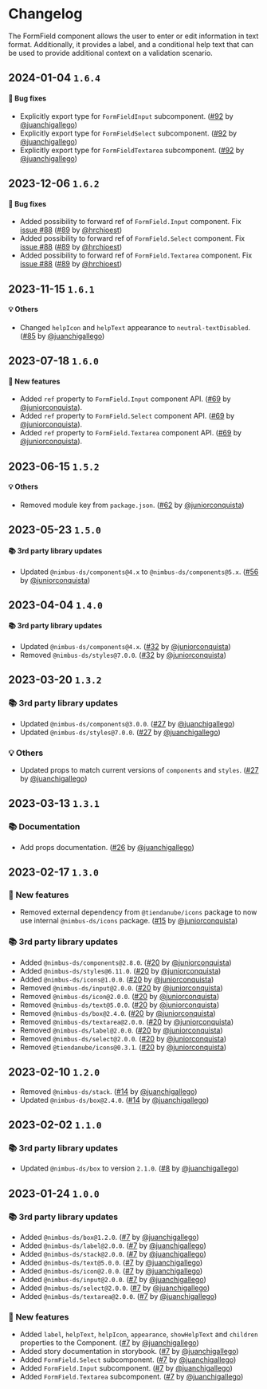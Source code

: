 # Changelog

The FormField component allows the user to enter or edit information in text format. Additionally, it provides a label, and a conditional help text that can be used to provide additional context on a validation scenario.

## 2024-01-04 `1.6.4`

#### 🐛 Bug fixes

- Explicitly export type for `FormFieldInput` subcomponent. ([#92](https://github.com/TiendaNube/nimbus-patterns/pull/92) by [@juanchigallego](https://github.com/juanchigallego))
- Explicitly export type for `FormFieldSelect` subcomponent. ([#92](https://github.com/TiendaNube/nimbus-patterns/pull/92) by [@juanchigallego](https://github.com/juanchigallego))
- Explicitly export type for `FormFieldTextarea` subcomponent. ([#92](https://github.com/TiendaNube/nimbus-patterns/pull/92) by [@juanchigallego](https://github.com/juanchigallego))

## 2023-12-06 `1.6.2`

#### 🐛 Bug fixes

- Added possibility to forward ref of `FormField.Input` component. Fix [issue #88](https://github.com/TiendaNube/nimbus-patterns/issues/88) ([#89](https://github.com/TiendaNube/nimbus-patterns/pull/89) by [@hrchioest](https://github.com/hrchioest))
- Added possibility to forward ref of `FormField.Select` component. Fix [issue #88](https://github.com/TiendaNube/nimbus-patterns/issues/88) ([#89](https://github.com/TiendaNube/nimbus-patterns/pull/89) by [@hrchioest](https://github.com/hrchioest))
- Added possibility to forward ref of `FormField.Textarea` component. Fix [issue #88](https://github.com/TiendaNube/nimbus-patterns/issues/88) ([#89](https://github.com/TiendaNube/nimbus-patterns/pull/89) by [@hrchioest](https://github.com/hrchioest))

## 2023-11-15 `1.6.1`

#### 💡 Others

- Changed `helpIcon` and `helpText` appearance to `neutral-textDisabled`. ([#85](https://github.com/TiendaNube/nimbus-patterns/pull/85) by [@juanchigallego](https://github.com/juanchigallego))

## 2023-07-18 `1.6.0`

#### 🎉 New features

- Added `ref` property to `FormField.Input` component API. ([#69](https://github.com/TiendaNube/nimbus-patterns/pull/69) by [@juniorconquista](https://github.com/juniorconquista)).
- Added `ref` property to `FormField.Select` component API. ([#69](https://github.com/TiendaNube/nimbus-patterns/pull/69) by [@juniorconquista](https://github.com/juniorconquista)).
- Added `ref` property to `FormField.Textarea` component API. ([#69](https://github.com/TiendaNube/nimbus-patterns/pull/69) by [@juniorconquista](https://github.com/juniorconquista)).

## 2023-06-15 `1.5.2`

#### 💡 Others

- Removed module key from `package.json`. ([#62](https://github.com/TiendaNube/nimbus-patterns/pull/62) by [@juniorconquista](https://github.com/juniorconquista))

## 2023-05-23 `1.5.0`

#### 📚 3rd party library updates

- Updated `@nimbus-ds/components@4.x` to `@nimbus-ds/components@5.x`. ([#56](https://github.com/TiendaNube/nimbus-patterns/pull/56) by [@juniorconquista](https://github.com/juniorconquista))

## 2023-04-04 `1.4.0`

#### 📚 3rd party library updates

- Updated `@nimbus-ds/components@4.x`. ([#32](https://github.com/TiendaNube/nimbus-patterns/pull/32) by [@juniorconquista](https://github.com/juniorconquista))
- Removed `@nimbus-ds/styles@7.0.0`. ([#32](https://github.com/TiendaNube/nimbus-patterns/pull/32) by [@juniorconquista](https://github.com/juniorconquista))

## 2023-03-20 `1.3.2`

### 📚 3rd party library updates

- Updated `@nimbus-ds/components@3.0.0`. ([#27](https://github.com/TiendaNube/nimbus-patterns/pull/27) by [@juanchigallego](https://github.com/juanchigallego))
- Updated `@nimbus-ds/styles@7.0.0`. ([#27](https://github.com/TiendaNube/nimbus-patterns/pull/27) by [@juanchigallego](https://github.com/juanchigallego))

### 💡 Others

- Updated props to match current versions of `components` and `styles`. ([#27](https://github.com/TiendaNube/nimbus-patterns/pull/27) by [@juanchigallego](https://github.com/juanchigallego))

## 2023-03-13 `1.3.1`

### 📚 Documentation

- Add props documentation. ([#26](https://github.com/TiendaNube/nimbus-patterns/pull/26) by [@juanchigallego](https://github.com/juanchigallego))

## 2023-02-17 `1.3.0`

### 🎉 New features

- Removed external dependency from `@tiendanube/icons` package to now use internal `@nimbus-ds/icons` package. ([#15](https://github.com/TiendaNube/nimbus-design-system/pull/#15) by [@juniorconquista](https://github.com/juniorconquista))

### 📚 3rd party library updates

- Added `@nimbus-ds/components@2.8.0`. ([#20](https://github.com/TiendaNube/nimbus-patterns/pull/20) by [@juniorconquista](https://github.com/juniorconquista))
- Added `@nimbus-ds/styles@6.11.0`. ([#20](https://github.com/TiendaNube/nimbus-patterns/pull/20) by [@juniorconquista](https://github.com/juniorconquista))
- Added `@nimbus-ds/icons@1.0.0`. ([#20](https://github.com/TiendaNube/nimbus-patterns/pull/20) by [@juniorconquista](https://github.com/juniorconquista))
- Removed `@nimbus-ds/input@2.0.0`. ([#20](https://github.com/TiendaNube/nimbus-patterns/pull/20) by [@juniorconquista](https://github.com/juniorconquista))
- Removed `@nimbus-ds/icon@2.0.0`. ([#20](https://github.com/TiendaNube/nimbus-patterns/pull/20) by [@juniorconquista](https://github.com/juniorconquista))
- Removed `@nimbus-ds/text@5.0.0`. ([#20](https://github.com/TiendaNube/nimbus-patterns/pull/20) by [@juniorconquista](https://github.com/juniorconquista))
- Removed `@nimbus-ds/box@2.4.0`. ([#20](https://github.com/TiendaNube/nimbus-patterns/pull/20) by [@juniorconquista](https://github.com/juniorconquista))
- Removed `@nimbus-ds/textarea@2.0.0`. ([#20](https://github.com/TiendaNube/nimbus-patterns/pull/20) by [@juniorconquista](https://github.com/juniorconquista))
- Removed `@nimbus-ds/label@2.0.0`. ([#20](https://github.com/TiendaNube/nimbus-patterns/pull/20) by [@juniorconquista](https://github.com/juniorconquista))
- Removed `@nimbus-ds/select@2.0.0`. ([#20](https://github.com/TiendaNube/nimbus-patterns/pull/20) by [@juniorconquista](https://github.com/juniorconquista))
- Removed `@tiendanube/icons@0.3.1`. ([#20](https://github.com/TiendaNube/nimbus-patterns/pull/20) by [@juniorconquista](https://github.com/juniorconquista))

## 2023-02-10 `1.2.0`

- Removed `@nimbus-ds/stack`. ([#14](https://github.com/TiendaNube/nimbus-patterns/pull/14) by [@juanchigallego](https://github.com/juanchigallego))
- Updated `@nimbus-ds/box@2.4.0`. ([#14](https://github.com/TiendaNube/nimbus-patterns/pull/14) by [@juanchigallego](https://github.com/juanchigallego))

## 2023-02-02 `1.1.0`

### 📚 3rd party library updates

- Updated `@nimbus-ds/box` to version `2.1.0`. ([#8](https://github.com/TiendaNube/nimbus-patterns/pull/8) by [@juanchigallego](https://github.com/juanchigallego))

## 2023-01-24 `1.0.0`

### 📚 3rd party library updates

- Added `@nimbus-ds/box@1.2.0`. ([#7](https://github.com/TiendaNube/nimbus-patterns/pull/7) by [@juanchigallego](https://github.com/juanchigallego))
- Added `@nimbus-ds/label@2.0.0`. ([#7](https://github.com/TiendaNube/nimbus-patterns/pull/7) by [@juanchigallego](https://github.com/juanchigallego))
- Added `@nimbus-ds/stack@2.0.0`. ([#7](https://github.com/TiendaNube/nimbus-patterns/pull/7) by [@juanchigallego](https://github.com/juanchigallego))
- Added `@nimbus-ds/text@5.0.0`. ([#7](https://github.com/TiendaNube/nimbus-patterns/pull/7) by [@juanchigallego](https://github.com/juanchigallego))
- Added `@nimbus-ds/icon@2.0.0`. ([#7](https://github.com/TiendaNube/nimbus-patterns/pull/7) by [@juanchigallego](https://github.com/juanchigallego))
- Added `@nimbus-ds/input@2.0.0`. ([#7](https://github.com/TiendaNube/nimbus-patterns/pull/7) by [@juanchigallego](https://github.com/juanchigallego))
- Added `@nimbus-ds/select@2.0.0`. ([#7](https://github.com/TiendaNube/nimbus-patterns/pull/7) by [@juanchigallego](https://github.com/juanchigallego))
- Added `@nimbus-ds/textarea@2.0.0`. ([#7](https://github.com/TiendaNube/nimbus-patterns/pull/7) by [@juanchigallego](https://github.com/juanchigallego))

### 🎉 New features

- Added `label`, `helpText`, `helpIcon`, `appearance`, `showHelpText` and `children` properties to the Component. ([#7](https://github.com/TiendaNube/nimbus-patterns/pull/7) by [@juanchigallego](https://github.com/juanchigallego))
- Added story documentation in storybook. ([#7](https://github.com/TiendaNube/nimbus-patterns/pull/7) by [@juanchigallego](https://github.com/juanchigallego))
- Added `FormField.Select` subcomponent. ([#7](https://github.com/TiendaNube/nimbus-patterns/pull/7) by [@juanchigallego](https://github.com/juanchigallego))
- Added `FormField.Input` subcomponent. ([#7](https://github.com/TiendaNube/nimbus-patterns/pull/7) by [@juanchigallego](https://github.com/juanchigallego))
- Added `FormField.Textarea` subcomponent. ([#7](https://github.com/TiendaNube/nimbus-patterns/pull/7) by [@juanchigallego](https://github.com/juanchigallego))
